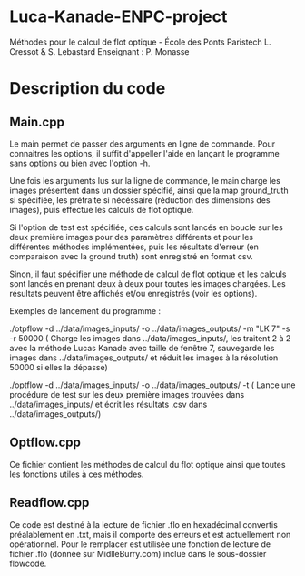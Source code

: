 Luca-Kanade-ENPC-project
===========================

Méthodes pour le calcul de flot optique - École des Ponts Paristech
L. Cressot & S. Lebastard
Enseignant : P. Monasse


Description du code
===================


Main.cpp
--------
Le main permet de passer des arguments en ligne de commande. Pour connaitres les options, il suffit d'appeller l'aide
en lançant le programme sans options ou bien avec l'option -h.


Une fois les arguments lus sur la ligne de commande, le main charge les images présentent dans un dossier spécifié, ainsi que la map ground_truth si spécifiée, les prétraite si nécéssaire (réduction des dimensions des images), puis effectue les calculs de flot optique.

Si l'option de test est spécifiée, des calculs sont lancés en boucle sur les deux première images pour des paramètres différents et pour les différentes méthodes implémentées, puis les résultats d'erreur (en comparaison avec la ground truth) sont enregistré en format csv.

Sinon, il faut spécifier une méthode de calcul de flot optique et les calculs sont lancés en prenant deux à deux pour toutes les images chargées. Les résultats peuvent être affichés et/ou  enregistrés (voir les options).


Exemples de lancement du programme :

./otpflow -d ../data/images_inputs/ -o ../data/images_outputs/ -m "LK 7" -s -r 50000 
( Charge les images dans ../data/images_inputs/, les traitent 2 à 2 avec la méthode Lucas Kanade avec taille de fenêtre 7, sauvegarde les images dans ../data/images_outputs/ et réduit les images à la résolution 50000 si elles la dépasse)

./optflow -d ../data/images_inputs/ -o ../data/images_outputs/ -t
( Lance une procédure de test sur les deux première images trouvées dans ../data/images_inputs/ et écrit les résultats .csv dans ../data/images_outputs/)



Optflow.cpp
-----------
Ce fichier contient les méthodes de calcul du flot optique ainsi que toutes les fonctions utiles à ces méthodes.



Readflow.cpp
------------
Ce code est destiné à la lecture de fichier .flo en hexadécimal convertis préalablement en .txt, mais il comporte des erreurs et est actuellement non opérationnel.
Pour le remplacer est utilisée une fonction de lecture de fichier .flo (donnée sur MidlleBurry.com) inclue dans le sous-dossier flowcode.
